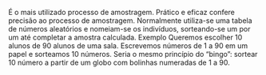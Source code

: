 É o mais utilizado processo de amostragem. Prático e eficaz confere precisão ao processo de amostragem. Normalmente utiliza-se uma tabela de números aleatórios e nomeiam-se os indivíduos, sorteando-se um por um até completar a amostra calculada.
Exemplo
Queremos escolher 10 alunos de 90 alunos de uma sala. Escrevemos números de 1 a 90 em um papel e sorteamos 10 números. Seria o mesmo princípio do “bingo”: sortear 10 número a partir de um globo com bolinhas numeradas de 1 a 90.